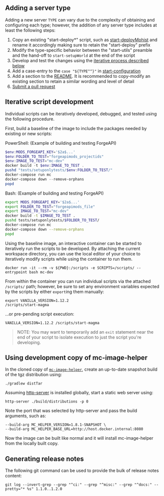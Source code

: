 ## Adding a server type

Adding a new server `TYPE` can vary due to the complexity of obtaining and configuring each type; however, the addition of any server type includes at least the following steps:

1. Copy an existing "start-deploy*" script, such as [start-deployMohist](scripts/start-deployMohist) and rename it accordingly making sure to retain the "start-deploy" prefix
2. Modify the type-specific behavior between the "start-utils" preamble and the hand-off to `start-setupWorld` at the end of the script 
3. Develop and test the changes using the [iterative process described below](#iterative-script-development)
4. Add a case-entry to the `case "${TYPE^^}"` in [start-configuration](scripts/start-configuration)
5. Add a section to the [README](README.md). It is recommended to copy-modify an existing section to retain a similar wording and level of detail
6. [Submit a pull request](https://github.com/itzg/docker-minecraft-server/pulls)

## Iterative script development

Individual scripts can be iteratively developed, debugged, and tested using the following procedure.

First, build a baseline of the image to include the packages needed by existing or new scripts:

PowerShell: (Example of building and testing ForgeAPI)
```powershell
$env:MODS_FORGEAPI_KEY='$2a$...'
$env:FOLDER_TO_TEST="forgeapimods_projectids"
$env:IMAGE_TO_TEST="mc-dev"
docker build -t $env:IMAGE_TO_TEST .
pushd "tests/setuponlytests/$env:FOLDER_TO_TEST/"
docker-compose run mc
docker-compose down --remove-orphans
popd
```

Bash: (Example of building and testing ForgeAPI)
```bash
export MODS_FORGEAPI_KEY='$2a$...'
export FOLDER_TO_TEST="forgeapimods_file"
export IMAGE_TO_TEST="mc-dev"
docker build -t $IMAGE_TO_TEST .
pushd tests/setuponlytests/$FOLDER_TO_TEST/
docker-compose run mc
docker-compose down --remove-orphans
popd
```

Using the baseline image, an interactive container can be started to iteratively run the scripts to be developed. By attaching the current workspace directory, you can use the local editor of your choice to iteratively modify scripts while using the container to run them.

```shell script
docker run -it --rm -v ${PWD}:/scripts -e SCRIPTS=/scripts/ --entrypoint bash mc-dev
```

From within the container you can run individual scripts via the attached `/scripts/` path; however, be sure to set any environment variables expected by the scripts by either `export`ing them manually:

```shell script
export VANILLA_VERSION=1.12.2
/scripts/start-magma
```

...or pre-pending script execution:

```shell script
VANILLA_VERSION=1.12.2 /scripts/start-magma
```

> NOTE: You may want to temporarily add an `exit` statement near the end of your script to isolate execution to just the script you're developing.

## Using development copy of mc-image-helper

In the cloned copy of [`mc-image-helper`](https://github.com/itzg/mc-image-helper), create an up-to-date snapshot build of the tgz distribution using:

```shell
./gradlew distTar
```

Assuming [http-server](https://www.npmjs.com/package/http-server) is installed globally, start a static web server using:

```shell
http-server ./build/distributions -p 0
```

Note the port that was selected by http-server and pass the build arguments, such as:

```shell
--build-arg MC_HELPER_VERSION=1.8.1-SNAPSHOT \
--build-arg MC_HELPER_BASE_URL=http://host.docker.internal:8080
```

Now the image can be built like normal and it will install mc-image-helper from the locally built copy.

## Generating release notes

The following git command can be used to provide the bulk of release notes content:

```shell script
git log --invert-grep --grep "^ci:" --grep "^misc:" --grep "^docs:" --pretty="* %s" 1.1.0..1.2.0
```
